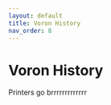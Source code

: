 ```yaml
---
layout: default
title: Voron History
nav_order: 8
---
```


# Voron History

Printers go brrrrrrrrrrrrr
